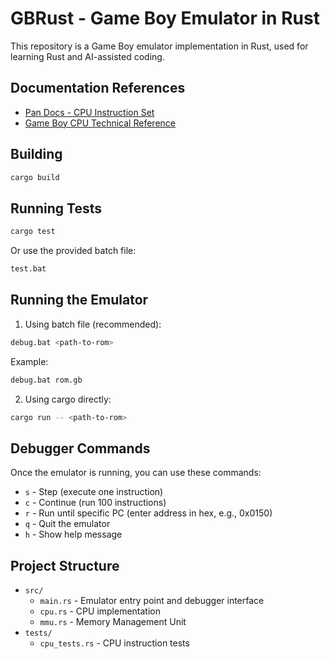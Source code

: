 # GBRust - Game Boy Emulator in Rust

This repository is a Game Boy emulator implementation in Rust, used for learning Rust and AI-assisted coding.

## Documentation References

- [Pan Docs - CPU Instruction Set](https://gbdev.io/pandocs/CPU_Instruction_Set.html)
- [Game Boy CPU Technical Reference](https://gekkio.fi/files/gb-docs/gbctr.pdf)

## Building

```bash
cargo build
```

## Running Tests

```bash
cargo test
```

Or use the provided batch file:
```bash
test.bat
```

## Running the Emulator

1. Using batch file (recommended):
```bash
debug.bat <path-to-rom>
```
Example:
```bash
debug.bat rom.gb
```

2. Using cargo directly:
```bash
cargo run -- <path-to-rom>
```

## Debugger Commands

Once the emulator is running, you can use these commands:
- `s` - Step (execute one instruction)
- `c` - Continue (run 100 instructions)
- `r` - Run until specific PC (enter address in hex, e.g., 0x0150)
- `q` - Quit the emulator
- `h` - Show help message

## Project Structure

- `src/`
  - `main.rs` - Emulator entry point and debugger interface
  - `cpu.rs` - CPU implementation
  - `mmu.rs` - Memory Management Unit
- `tests/`
  - `cpu_tests.rs` - CPU instruction tests

